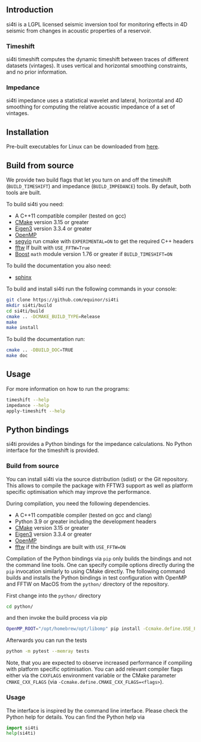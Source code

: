 ## Introduction ##
si4ti is a LGPL licensed seismic inversion tool for monitoring effects in 4D
seismic from changes in acoustic properties of a reservoir.

### Timeshift ###
si4ti timeshift computes the dynamic timeshift between traces of different
datasets (vintages). It uses vertical and horizontal smoothing constraints, and
no prior information.

### Impedance ###
si4ti impedance uses a statistical wavelet and lateral, horizontal and 4D
smoothing for computing the relative acoustic impedance of a set of vintages.

## Installation ##
Pre-built executables for Linux can be downloaded from
[here](https://github.com/equinor/si4ti/releases).

## Build from source ##
We provide two build flags that let you turn on and off the timeshift
(`BUILD_TIMESHIFT`) and impedance (`BUILD_IMPEDANCE`) tools. By default, both
tools are built.

To build si4ti you need:
 * A C++11 compatible compiler (tested on gcc)
 * [CMake](https://cmake.org) version 3.15 or greater
 * [Eigen3](https://eigen.tuxfamily.org) version 3.3.4 or greater
 * [OpenMP](https://www.openmp.org)
 * [segyio](https://github.com/equinor/segyio) run cmake with `EXPERIMENTAL=ON`
   to get the required C++ headers
 * [fftw](https://www.fftw.org) If built with `USE_FFTW=True`
 * [Boost](https://www.boost.org) `math` module version 1.76 or greater if
   `BUILD_TIMESHIFT=ON`

To build the documentation you also need:
 * [sphinx](https://pypi.org/project/Sphinx)

To build and install si4ti run the following commands in your console:

```bash
git clone https://github.com/equinor/si4ti
mkdir si4ti/build
cd si4ti/build
cmake .. -DCMAKE_BUILD_TYPE=Release
make
make install
```

To build the documentation run:
```bash
cmake .. -DBUILD_DOC=TRUE
make doc
```

## Usage ##
For more information on how to run the programs:
```bash
timeshift --help
impedance --help
apply-timeshift --help
```

## Python bindings ##
si4ti provides a Python bindings for the impedance calculations. No Python
interface for the timeshift is provided.

### Build from source ###
You can install si4ti via the source distribution (sdist) or the Git
repository. This allows to compile the package with FFTW3 support as well as
platform specific optimisation which may improve the performance.

During compilation, you need the following dependencies.
 * A C++11 compatible compiler (tested on gcc and clang)
 * Python 3.9 or greater including the development headers
 * [CMake](https://cmake.org) version 3.15 or greater
 * [Eigen3](https://eigen.tuxfamily.org) version 3.3.4 or greater
 * [OpenMP](https://www.openmp.org)
 * [fftw](https://www.fftw.org) if the bindings are built with `USE_FFTW=ON`

Compilation of the Python bindings via `pip` only builds the bindings and not
the command line tools. One can specify compile options directly during the
`pip` invocation similarly to using CMake directly. The following command
builds and installs the Python bindings in test configuration with OpenMP and
FFTW on MacOS from the `python/` directory of the repository.

First change into the `python/` directory

```bash
cd python/
```

and then invoke the build process via pip

```bash
OpenMP_ROOT="/opt/homebrew/opt/libomp" pip install -Ccmake.define.USE_FFTW=ON .[test]
```

Afterwards you can run the tests

```bash
python -m pytest --memray tests
```

Note, that you are expected to observe increased performance if compiling with
platform specific optimisation. You can add relevant compiler flags either via
the `CXXFLAGS` environment variable or the CMake parameter `CMAKE_CXX_FLAGS`
(via `-Ccmake.define.CMAKE_CXX_FLAGS=<flags>`).

### Usage ###
The interface is inspired by the command line interface. Please check the
Python help for details. You can find the Python help via

```python
import si4ti
help(si4ti)
```
